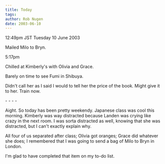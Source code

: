 ```yaml
---
title: Today
tags: 
author: Rob Nugen
date: 2003-06-10
---
```


<p class=date>12:49pm JST Tuesday 10 June 2003</p>

<p>Mailed Milo to Bryn.</p>

<p class=date>5:17pm</p>

<p>Chilled at Kimberly's with Olivia and Grace.</p>

<p>Barely on time to see Fumi in Shibuya.</p>

<p>Didn't call her as I said I would to tell her the price of the
book.  Might give it to her.   Train now.</p>

<p>- - - -</p>

<p>Aight.  So today has been pretty weekendy.  Japanese class was cool
this morning.  Kimberly was way distracted because Landen was crying
like crazy in the next room.  I was sorta distracted as well, knowing
that she was distracted, but I can't exactly explain why.</p>

<p>All four of us separated after class; Olivia got oranges; Grace did
whatever she does; I remembered that I was going to send a bag of Milo
to Bryn in London.</p>

<p>I'm glad to have completed that item on my to-do list.</p>
